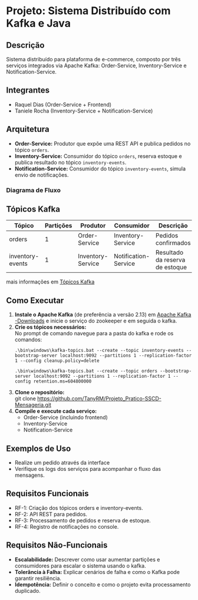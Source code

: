 # Projeto: Sistema Distribuído com Kafka e Java

## Descrição
Sistema distribuído para plataforma de e-commerce, composto por três serviços integrados via Apache Kafka: Order-Service, Inventory-Service e Notification-Service.

## Integrantes
- Raquel Dias (Order-Service + Frontend)
- Taniele Rocha (Inventory-Service + Notification-Service)

## Arquitetura

- **Order-Service:** Produtor que expõe uma REST API e publica pedidos no tópico `orders`.
- **Inventory-Service:** Consumidor do tópico `orders`, reserva estoque e publica resultado no tópico `inventory-events`.
- **Notification-Service:** Consumidor do tópico `inventory-events`, simula envio de notificações.

### Diagrama de Fluxo
<!-- (se possível) Adicionar diagrama ilustrando o fluxo entre os serviços e os tópicos Kafka -->

## Tópicos Kafka

| Tópico            | Partições | Produtor        | Consumidor            | Descrição                        |
|-------------------|-----------|-----------------|-----------------------|----------------------------------|
| orders            | 1         | Order-Service   | Inventory-Service     | Pedidos confirmados              |
| inventory-events  | 1         | Inventory-Service| Notification-Service  | Resultado da reserva de estoque  |

mais informações em [Tópicos Kafka](./kafka-topics.md)

## Como Executar

1. **Instale o Apache Kafka** (de preferência a versão 2.13) em [Apache Kafka -Downloads](https://kafka.apache.org/downloads) e inicie o serviço do zookeeper e em seguida o kafka.
2. **Crie os tópicos necessários:** </br>
   No prompt de comando navegue para a pasta do kafka e rode os comandos:
   ```
   .\bin\windows\kafka-topics.bat --create --topic inventory-events --bootstrap-server localhost:9092 --partitions 1 --replication-factor 1 --config cleanup.policy=delete
   ```
   ```
   .\bin\windows\kafka-topics.bat --create --topic orders --bootstrap-server localhost:9092 --partitions 1 --replication-factor 1 --config retention.ms=604800000
   ```
3. **Clone o repositório:** </br>
   git clone https://github.com/TanyRM/Projeto_Pratico-SSCD-Mensageria.git
4. **Compile e execute cada serviço:** </br>
   - Order-Service (incluindo frontend)
   - Inventory-Service
   - Notification-Service

## Exemplos de Uso
- Realize um pedido através da interface
- Verifique os logs dos serviços para acompanhar o fluxo das mensagens.

## Requisitos Funcionais
- RF-1: Criação dos tópicos orders e inventory-events.
- RF-2: API REST para pedidos.
- RF-3: Processamento de pedidos e reserva de estoque.
- RF-4: Registro de notificações no console.

## Requisitos Não-Funcionais
- **Escalabilidade:** Descrever como usar aumentar partições e consumidores para escalar o sistema usando o kafka.
- **Tolerância à Falha:** Explicar cenários de falha e como o Kafka pode garantir resiliência.
- **Idempotência:** Definir o conceito e como o projeto evita processamento duplicado.
